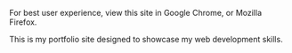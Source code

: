 For best user experience, view this site in Google Chrome, or Mozilla Firefox.

This is my portfolio site designed to showcase my web development skills.
